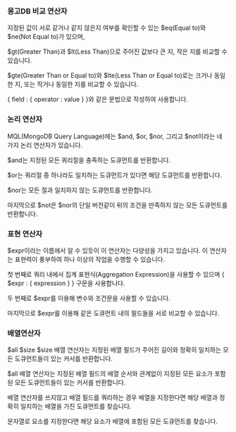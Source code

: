 ### 몽고DB 비교 연산자

지정된 값이 서로 같거나 같지 않은지 여부를 확인할 수 있는 $eq(Equal to)와 $ne(Not Equal to)가 있으며,

$gt(Greater Than)과 $lt(Less Than)으로 주어진 값보다 큰 지, 작은 지를 비교할 수 있습니다.

$gte(Greater Than or Equal to)와 $lte(Less Than or Equal to)로는 크거나 동일한 지, 또는 작거나 동일한 지를 비교할 수 있습니다.

{ field : { operator : value } }와 같은 문법으로 작성하여 사용합니다.

### 논리 연산자

MQL(MongoDB Query Language)에는 $and, $or, $nor, 그리고 $not이라는 네 가지 논리 연산자가 있습니다.

$and는 지정된 모든 쿼리절을 충족하는 도큐먼트를 반환합니다.

$or는 쿼리절 중 하나라도 일치하는 도큐먼트가 있다면 해당 도큐먼트를 반환합니다.

$nor는 모든 절과 일치하지 않는 도큐먼트를 반환합니다.

마지막으로 $not은 $nor의 단일 버전같이 뒤의 조건을 만족하지 않는 모든 도큐먼트를 반환합니다.

### 표현 연산자

$expr이라는 이름에서 알 수 있듯이 이 연산자는 다양성을 가지고 있습니다.
이 연산자는 표현력이 풍부하여 하나 이상의 작업을 수행할 수 있습니다.

첫 번째로 쿼리 내에서 집계 표현식(Aggregation Expression)을 사용할 수 있으며 { $expr : { expression } } 구문을 사용합니다.

두 번째로 $expr를 이용해 변수와 조건문을 사용할 수 있습니다.

마지막으로 $expr를 이용해 같은 도큐먼트 내의 필드들을 서로 비교할 수 있습니다.

### 배열연산자

$all
$size
$size 배열 연산자는 지정된 배열 필드가 주어진 길이와 정확히 일치하는 모든 도큐먼트들이 있는 커서를 반환합니다.

$all 배열 연산자는 지정된 배열 필드의 배열 순서와 관계없이 지정된 모든 요소가 포함된 모든 도큐먼트들이 있는 커서를 반환합니다.

배열 연산자를 쓰지않고 배열 필드를 쿼리하는 경우 배열을 지정한다면 해당 배열과 정확히 일치하는 배열을 가진 도큐먼트를 찾습니다.

문자열로 요소를 지정한다면 해당 요소가 배열에 포함된 모든 도큐먼트를 찾습니다.
